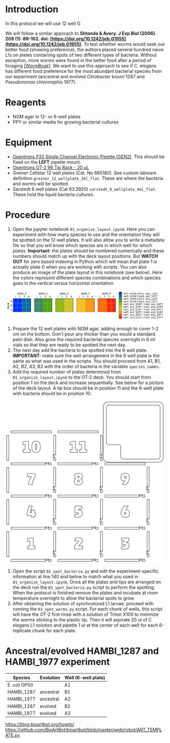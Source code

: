 # Introduction

In this protocol we will use 12 well G

We will follow a similar approach to **Shtonda & Avery. J Exp Biol (2006). 209 (1): 89–102. doi: [https://doi.org/10.1242/jeb.01955](https://doi.org/10.1242/jeb.01955)**. To test whether worms would seek out better food (showing preference), the authors placed several hundred naive L1s on plates containing spots of two different types of bacteria. Without exception, more worms were found in the better food after a period of foraging [[WormBook]](https://www.ncbi.nlm.nih.gov/books/NBK116080/). We want to use this approach to see if C. elegans has different food preference for the most abundant bacterial species from our experiment (ancestral and evolved *Citrobacter koseri* 1287 and *Pseudomonas chlororaphis* 1977).

# Reagents

- NGM agar in 12- or 6-well plates
- PPY or similar media for growing bacterial cultures

# Equipment

- [Opentrons P20 Single Channel Electronic Pipette (GEN2)](https://shop.opentrons.com/single-channel-electronic-pipette-p20/). This should be fixed on the
  **LEFT** pipette mount.
- [Opentrons OT-2 96 Tip Rack - 20 µL](https://shop.opentrons.com/opentrons-20-l-tips-160-racks-800-refills/)
- Greiner Cellstar 12 well plates (Cat. No 665180). See custom labware definition
  `greiner_12_wellplate_2ml_flat`. These are where the bacteria and worms will be spotted.
- Sarstedt 6 well plates (Cat 83.3920) `sarstedt_6_wellplate_4ml_flat`. These hold the liquid
  bacteria cultures.

# Procedure

1. Open the jupyter notebook `01_organize_layout.ipynb`. Here you can experiment with how many species to use and the orientation they will be spotted on the 12 well plates. It will also allow you to write a metadata file so that you will know which species are in which well for which plates. **Important:** the plates should be numbered numerically and these numbers should match up with the deck layout positions. But **WATCH OUT** for zero based indexing in Python which will mean that plate 1 is actually plate 0 when you are working with scripts. You can also produce an image of the plate layout in this notebook (see below). Here the colors represent different species combinations and which species goes in the vertical versus horizontal orientation

![Alt text](images/food_choice_mapping.png)

1. Prepare the 12 well plates with NGM agar, adding enough to cover 1-2 cm on the bottom. Don't pour any thicker than you would a standard petri dish. Also grow the required bacterial species overnight in 6 ml vials so that they are ready to be spotted the next day.
2. The next day add the bacteria to be spotted into the 6 well plate. **IMPORTANT:** make sure the well arrangement in the 6 well plate is the same as what was used in the scripts. You should proceed from A1, B1, A2, B2, A3, B3 with the order of bacteria in the variable `species_names`.
3. Add the required number of plates determined from `01_organize_layout.ipynb` to the OT-2 deck. You should start from position 1 on the deck and increase sequentially. See below for a picture of the deck layout. A tip box should be in position 11 and the 6-well plate with bacteria should be in position 10.

![Alt text](images/OT-2-deck.png)

1. Open the script `02_spot_bacteria.py` and edit the experiment-specific information at line 140 and below to match what you used in `01_organize_layout.ipynb`. Once all the plates and tips are arranged on the deck run the `02_spot_bacteria.py` script to perform the spotting. When the protocol is finished remove the plates and incubate at room temperature overnight to allow the bacterial spots to grow.
2. After obtaining the solution of synchronized L1 larvae, proceed with running the `03_spot_worms.py` script. For each chunk of wells, this script will have the OT-2 first rinse with a solution of Triton X100 to minimize the worms sticking to the plastic tip. Then it will aspirate 20 ul of C elegans L1 solution and pipette 1 ul at the center of each well for each 6-replicate chunk for each plate.

# Ancestral/evolved HAMBI_1287 and HAMBI_1977 experiment

| Species      | Evolution | Well (6-well plate) |
|--------------|-----------|---------------------|
| E. coli OP50 |           | A1                  |
| HAMBI_1287   | ancestral | B1                  |
| HAMBI_1977   | ancestral | A2                  |
| HAMBI_1287   | evolved   | B2                  |
| HAMBI_1977   | evolved   | A3                  |


https://blog.bioartbot.org/howto/
https://github.com/BioArtBot/bioartbot/blob/master/web/robot/ART_TEMPLATE.py